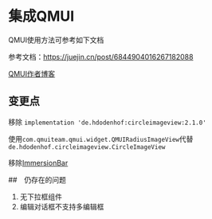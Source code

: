 # 集成QMUI

QMUI使用方法可参考如下文档

参考文档：https://juejin.cn/post/6844904016267182088

[QMUI作者博客](http://blog.cgsdream.org/)

## 变更点

 移除 `implementation 'de.hdodenhof:circleimageview:2.1.0'`

 使用`com.qmuiteam.qmui.widget.QMUIRadiusImageView`代替`de.hdodenhof.circleimageview.CircleImageView` 



移除[ImmersionBar](https://github.com/gyf-dev/ImmersionBar) 





##　仍存在的问题

1. 无下拉框组件
2. 编辑对话框不支持多编辑框

　